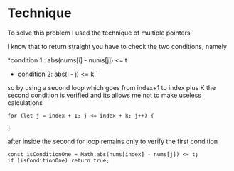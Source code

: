 # Technique

To solve this problem I used the technique of multiple pointers

I know that to return straight you have to check the two conditions, namely

\*condition 1 : abs(nums[i] - nums[j]) <= t

- condition 2: abs(i - j) <= k `

so by using a second loop which goes from index+1 to index plus K the second condition is verified and its allows me not to make useless calculations

```
for (let j = index + 1; j <= index + k; j++) {

}
```

after inside the second for loop remains only to verify the first condition

```
const isConditionOne = Math.abs(nums[index] - nums[j]) <= t;
if (isConditionOne) return true;

```
